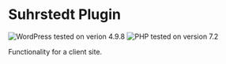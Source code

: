 # Suhrstedt Plugin

![WordPress tested on verion 4.9.8](https://img.shields.io/badge/WordPress-tested%204.9.8-green.svg)
![PHP tested on version 7.2](https://img.shields.io/badge/PHP-tested%207.2-brightgreen.svg)

Functionality for a client site.